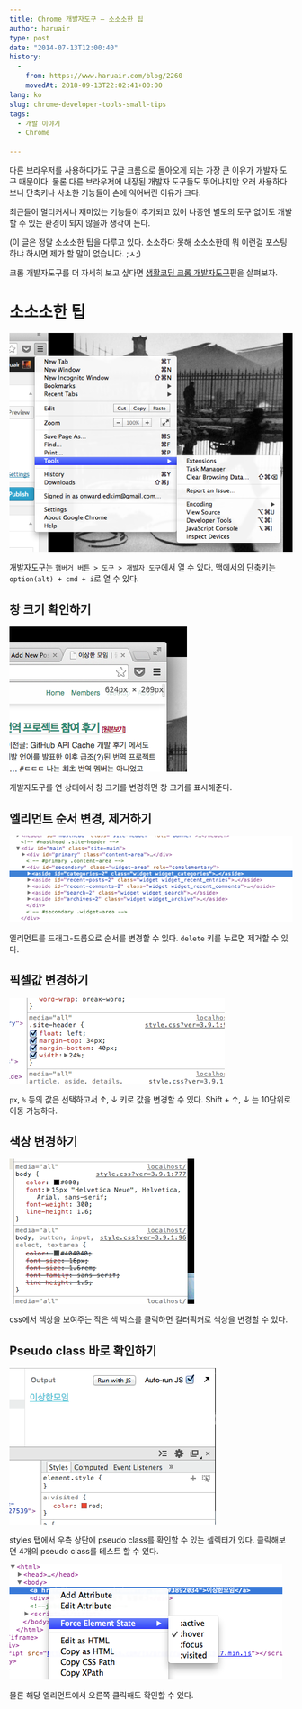 ```yaml
---
title: Chrome 개발자도구 – 소소소한 팁
author: haruair
type: post
date: "2014-07-13T12:00:40"
history:
  - 
    from: https://www.haruair.com/blog/2260
    movedAt: 2018-09-13T22:02:41+00:00
lang: ko
slug: chrome-developer-tools-small-tips
tags:
  - 개발 이야기
  - Chrome

---
```

다른 브라우저를 사용하다가도 구글 크롬으로 돌아오게 되는 가장 큰 이유가 개발자 도구 때문이다. 물론 다른 브라우저에 내장된 개발자 도구들도 뛰어나지만 오래 사용하다보니 단축키나 사소한 기능들이 손에 익어버린 이유가 크다.

최근들어 멀티커서나 재미있는 기능들이 추가되고 있어 나중엔 별도의 도구 없이도 개발할 수 있는 환경이 되지 않을까 생각이 든다.

(이 글은 정말 소소소한 팁을 다루고 있다. 소소하다 못해 소소소한데 뭐 이런걸 포스팅하냐 하시면 제가 할 말이 없습니다. ;ㅅ;)

크롬 개발자도구를 더 자세히 보고 싶다면 [생활코딩 크롬 개발자도구][1]편을 살펴보자.

# 소소소한 팁

![](menu.png)

개발자도구는 `햄버거 버튼 > 도구 > 개발자 도구`에서 열 수 있다. 맥에서의 단축키는 `option(alt) + cmd + i`로 열 수 있다.

## 창 크기 확인하기

![](Screen-Shot-2014-07-13-at-9.28.41-pm.png)

개발자도구를 연 상태에서 창 크기를 변경하면 창 크기를 표시해준다.

## 엘리먼트 순서 변경, 제거하기

![](1.gif)

엘리먼트를 드래그-드롭으로 순서를 변경할 수 있다. `delete` 키를 누르면 제거할 수 있다.

## 픽셀값 변경하기

![](2.gif)

`px`, `%` 등의 값은 선택하고서 ↑, ↓ 키로 값을 변경할 수 있다. Shift + ↑, ↓ 는 10단위로 이동 가능하다.

## 색상 변경하기

![](colourpicker.gif)

css에서 색상을 보여주는 작은 색 박스를 클릭하면 컬러픽커로 색상을 변경할 수 있다.

## Pseudo class 바로 확인하기

![](psudoselect.gif)

styles 탭에서 우측 상단에 pseudo class를 확인할 수 있는 셀렉터가 있다. 클릭해보면 4개의 pseudo class를 테스트 할 수 있다.

![](element-right.png)

물론 해당 엘리먼트에서 오른쪽 클릭해도 확인할 수 있다.

[1]: http://opentutorials.org/course/580